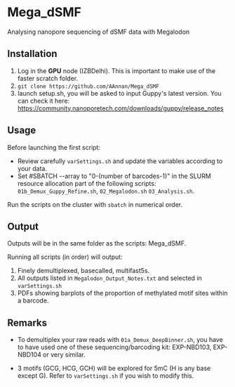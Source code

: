 # Mega_dSMF
Analysing nanopore sequencing of dSMF data with Megalodon

## Installation
1) Log in the **GPU** node (IZBDelhi). This is important to make use of the faster scratch folder.
2) `git clone https://github.com/AAnnan/Mega_dSMF`
3) launch setup.sh, you will be asked to input Guppy's latest version. You can check it here: https://community.nanoporetech.com/downloads/guppy/release_notes

## Usage
Before launching the first script: 
- Review carefully `varSettings.sh` and update the variables according to your data.
- Set #SBATCH --array to "0-(number of barcodes-1)" in the SLURM resource allocation part of the following scripts: `01b_Demux_Guppy_Refine.sh`, `02_Megalodon.sh` `03_Analysis.sh`.

Run the scripts on the cluster with `sbatch` in numerical order. 

## Output
Outputs will be in the same folder as the scripts: Mega_dSMF.

Running all scripts (in order) will output:
1) Finely demultiplexed, basecalled, multifast5s. 
2) All outputs listed in `Megalodon_Output_Notes.txt` and selected in `varSettings.sh`
3) PDFs showing barplots of the proportion of methylated motif sites within a barcode.

## Remarks
- To demultiplex your raw reads with `01a_Demux_DeepBinner.sh`, you have to have used one of these sequencing/barcoding kit: EXP-NBD103, EXP-NBD104 or very similar.

- 3 motifs (GCG, HCG, GCH) will be explored for 5mC (H is any base except G). Refer to `varSettings.sh` if you wish to modify this.

